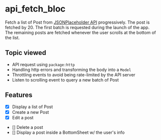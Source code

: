 # api_fetch_bloc

Fetch a list of Post from [JSONPlaceholder API](https://jsonplaceholder.typicode.com) progressively.
The post is fetched by 20. The first batch is requested during the launch of the app. The remaining posts are  fetched whenever the user scrolls at the bottom of the list.



## Topic viewed
* API request using `package:http`
* Handling http errors and transforming the body into a `Model`
* Throttling events to avoid being rate-limited by the API server
* Listen to scrolling event to query a new batch of Post

## Features
- [x] Display a list of Post
- [x] Create a new Post
- [x] Edit a post
- [] Delete a post
- [] Display a post inside a BottomSheet w/ the user's info